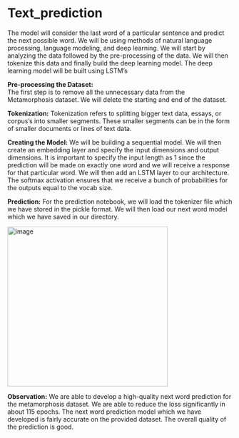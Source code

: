 # Text_prediction
The model will consider the last word of a particular sentence and predict the next possible word. We will be using methods of natural language processing, language modeling, and deep learning. We will start by analyzing the data followed by the pre-processing of the data. We will then tokenize this data and finally build the deep learning model. The deep learning model will be built using LSTM’s

**Pre-processing the Dataset:**  
The first step is to remove all the unnecessary data from the Metamorphosis dataset. We will delete the starting and end of the dataset.

**Tokenization:** Tokenization refers to splitting bigger text data, essays, or corpus’s into smaller segments. These smaller segments can be in the form of smaller documents or lines of text data. 

**Creating the Model:**
We will be building a sequential model. We will then create an embedding layer and specify the input dimensions and output dimensions. It is important to specify the input length as 1 since the prediction will be made on exactly one word and we will receive a response for that particular word.
We will then add an LSTM layer to our architecture.
The softmax activation ensures that we receive a bunch of probabilities for the outputs equal to the vocab size.

**Prediction:**
For the prediction notebook, we will load the tokenizer file which we have stored in the pickle format. We will then load our next word model which we have saved in our directory.

<img width="359" alt="image" src="https://user-images.githubusercontent.com/123542622/234350526-55f0a8ea-4b34-42de-a056-038a0764191f.png">


**Observation:**
We are able to develop a high-quality next word prediction for the metamorphosis dataset. We are able to reduce the loss significantly in about 115 epochs. The next word prediction model which we have developed is fairly accurate on the provided dataset. The overall quality of the prediction is good.
